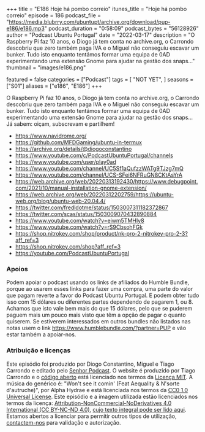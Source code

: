 +++
title = "E186 Hoje há pombo correio"
itunes_title = "Hoje há pombo correio"
episode = 186
podcast_file = "https://media.blubrry.com/ubuntupt/archive.org/download/pup-e186/e186.mp3"
podcast_duration = "0:58:09"
podcast_bytes = "56128926"
author = "Podcast Ubuntu Portugal"
date = "2022-03-17"
description = "O Raspberry Pi faz 10 anos, o Diogo já tem conta no archive.org, o Carrondo descobriu que zero também paga IVA e o Miguel não conseguiu escavar um bunker. Tudo isto enquanto tentámos formar uma equipa de 0AD experimentando uma extensão Gnome para ajudar na gestão dos snaps…"
thumbnail = "images/e186.png"

featured = false
categories = ["Podcast"]
tags = [
  "NOT YET",
]
seasons = ["S01"]
aliases = ["e186", "E186"]
+++

O Raspberry Pi faz 10 anos, o Diogo já tem conta no archive.org, o Carrondo descobriu que zero também paga IVA e o Miguel não conseguiu escavar um bunker. Tudo isto enquanto tentámos formar uma equipa de 0AD experimentando uma extensão Gnome para ajudar na gestão dos snaps…
Já sabem: oiçam, subscrevam e partilhem!

* https://www.navidrome.org/
* https://github.com/MFDGaming/ubuntu-in-termux
* https://archive.org/details/@diogoconstantino
* https://www.youtube.com/c/PodcastUbuntuPortugal/channels
* https://www.youtube.com/user/play0ad
* https://www.youtube.com/channel/UC5Sf1aQufzzWATg9TJzg7mQ
* https://www.youtube.com/channel/UCS-SFei6NFRuGN8CKtAsYrA
* https://web.archive.org/web/20220313192430/https://www.debugpoint.com/2021/10/manual-installation-gnome-extension/
* https://web.archive.org/web/20220312202759/https://ubuntu-web.org/blog/ubuntu-web-20.04.4/
* https://twitter.com/fredldotme/status/1503007311182372867
* https://twitter.com/scas/status/1503009070432890884
* https://www.youtube.com/watch?v=eiwm5TMHIy8
* https://www.youtube.com/watch?v=rS9CbsohFGk
* https://shop.nitrokey.com/shop/product/nk-pro-2-nitrokey-pro-2-3?aff_ref=3
* https://shop.nitrokey.com/shop?aff_ref=3
* https://youtube.com/PodcastUbuntuPortugal


### Apoios
Podem apoiar o podcast usando os links de afiliados do Humble Bundle, porque ao usarem esses links para fazer uma compra, uma parte do valor que pagam reverte a favor do Podcast Ubuntu Portugal.
E podem obter tudo isso com 15 dólares ou diferentes partes dependendo de pagarem 1, ou 8.
Achamos que isto vale bem mais do que 15 dólares, pelo que se puderem paguem mais um pouco mais visto que têm a opção de pagar o quanto quiserem.
Se estiverem interessados em outros bundles não listados nas notas usem o link https://www.humblebundle.com/?partner=PUP e vão estar também a apoiar-nos.

### Atribuição e licenças
Este episódio foi produzido por Diogo Constantino, Miguel e Tiago Carrondo e editado pelo [Senhor Podcast](https://senhorpodcast.pt/).
O website é produzido por Tiago Carrondo e o [código aberto](https://gitlab.com/podcastubuntuportugal/website) está licenciado nos termos da [Licença MIT](https://gitlab.com/podcastubuntuportugal/website/main/LICENSE).
A música do genérico é: "Won't see it comin' (Feat Aequality & N'sorte d'autruche)", por Alpha Hydrae e está licenciada nos termos da [CC0 1.0 Universal License](https://creativecommons.org/publicdomain/zero/1.0/).
Este episódio e a imagem utilizada estão licenciados nos termos da licença: [Attribution-NonCommercial-NoDerivatives 4.0 International (CC BY-NC-ND 4.0)](https://creativecommons.org/licenses/by-nc-nd/4.0/), [cujo texto integral pode ser lido aqui](https://creativecommons.org/licenses/by-nc-nd/4.0/legalcode). Estamos abertos a licenciar para permitir outros tipos de utilização, [contactem-nos](https://podcastubuntuportugal.org/contactos) para validação e autorização.

